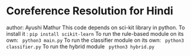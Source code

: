 # Coreference Resolution for Hindi
author: Ayushi Mathur
This code depends on sci-kit library in python. To install it :
```pip install scikit-learn```
To run the rule-based module on its own:
``` python3 main.py```
To run the classifier module on its own:
``` python3 classifier.py```
To run the hybrid module
``` python3 hybrid.py```
